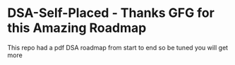 # DSA-Self-Placed - Thanks GFG for this Amazing Roadmap
This repo had a pdf DSA roadmap from start to end so be tuned you will get more
